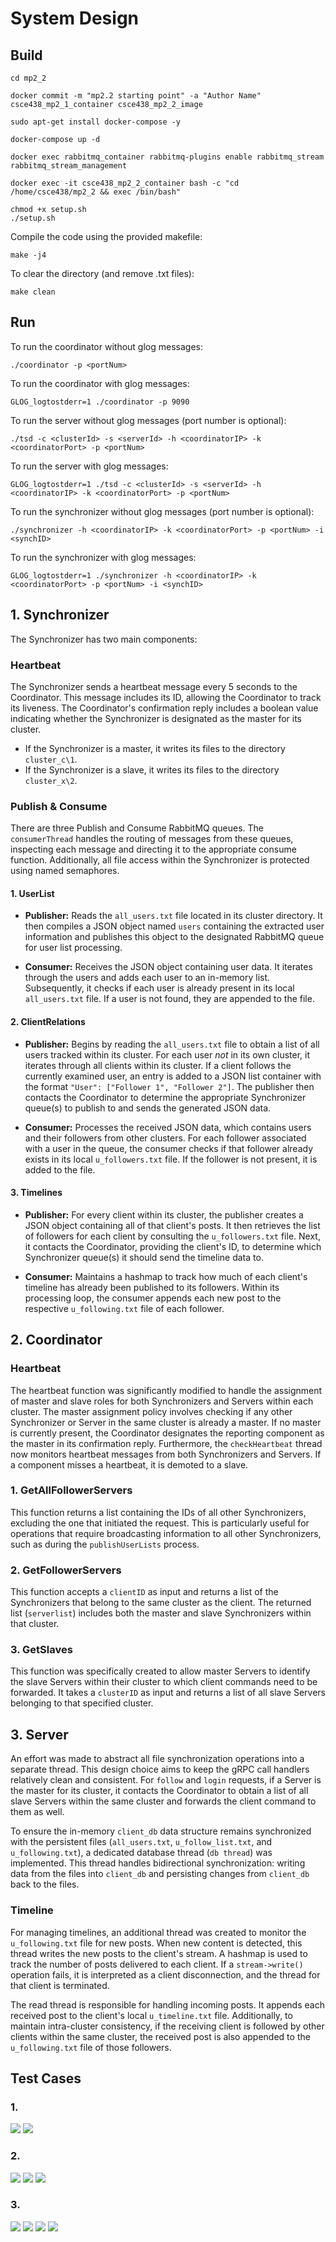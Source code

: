 # System Design

## Build

    cd mp2_2

    docker commit -m "mp2.2 starting point" -a "Author Name" csce438_mp2_1_container csce438_mp2_2_image

    sudo apt-get install docker-compose -y

    docker-compose up -d

    docker exec rabbitmq_container rabbitmq-plugins enable rabbitmq_stream rabbitmq_stream_management

    docker exec -it csce438_mp2_2_container bash -c "cd /home/csce438/mp2_2 && exec /bin/bash"

    chmod +x setup.sh
    ./setup.sh

Compile the code using the provided makefile:

    make -j4

To clear the directory (and remove .txt files):

    make clean

## Run

To run the coordinator without glog messages:

    ./coordinator -p <portNum>

To run the coordinator with glog messages:

    GLOG_logtostderr=1 ./coordinator -p 9090

To run the server without glog messages (port number is optional):

    ./tsd -c <clusterId> -s <serverId> -h <coordinatorIP> -k <coordinatorPort> -p <portNum>

To run the server with glog messages:

    GLOG_logtostderr=1 ./tsd -c <clusterId> -s <serverId> -h <coordinatorIP> -k <coordinatorPort> -p <portNum>

To run the synchronizer without glog messages (port number is optional):

    ./synchronizer -h <coordinatorIP> -k <coordinatorPort> -p <portNum> -i <synchID>

To run the synchronizer with glog messages:

    GLOG_logtostderr=1 ./synchronizer -h <coordinatorIP> -k <coordinatorPort> -p <portNum> -i <synchID>

## 1. Synchronizer

The Synchronizer has two main components:

### Heartbeat

The Synchronizer sends a heartbeat message every 5 seconds to the Coordinator. This message includes its ID, allowing the Coordinator to track its liveness. The Coordinator's confirmation reply includes a boolean value indicating whether the Synchronizer is designated as the master for its cluster.

- If the Synchronizer is a master, it writes its files to the directory `cluster_c\1`.
- If the Synchronizer is a slave, it writes its files to the directory `cluster_x\2`.

### Publish & Consume

There are three Publish and Consume RabbitMQ queues. The `consumerThread` handles the routing of messages from these queues, inspecting each message and directing it to the appropriate consume function. Additionally, all file access within the Synchronizer is protected using named semaphores.

#### 1. UserList

- **Publisher:** Reads the `all_users.txt` file located in its cluster directory. It then compiles a JSON object named `users` containing the extracted user information and publishes this object to the designated RabbitMQ queue for user list processing.

- **Consumer:** Receives the JSON object containing user data. It iterates through the users and adds each user to an in-memory list. Subsequently, it checks if each user is already present in its local `all_users.txt` file. If a user is not found, they are appended to the file.

#### 2. ClientRelations

- **Publisher:** Begins by reading the `all_users.txt` file to obtain a list of all users tracked within its cluster. For each user _not_ in its own cluster, it iterates through all clients within its cluster. If a client follows the currently examined user, an entry is added to a JSON list container with the format `"User": ["Follower 1", "Follower 2"]`. The publisher then contacts the Coordinator to determine the appropriate Synchronizer queue(s) to publish to and sends the generated JSON data.

- **Consumer:** Processes the received JSON data, which contains users and their followers from other clusters. For each follower associated with a user in the queue, the consumer checks if that follower already exists in its local `u_followers.txt` file. If the follower is not present, it is added to the file.

#### 3. Timelines

- **Publisher:** For every client within its cluster, the publisher creates a JSON object containing all of that client's posts. It then retrieves the list of followers for each client by consulting the `u_followers.txt` file. Next, it contacts the Coordinator, providing the client's ID, to determine which Synchronizer queue(s) it should send the timeline data to.

- **Consumer:** Maintains a hashmap to track how much of each client's timeline has already been published to its followers. Within its processing loop, the consumer appends each new post to the respective `u_following.txt` file of each follower.

## 2. Coordinator

### Heartbeat

The heartbeat function was significantly modified to handle the assignment of master and slave roles for both Synchronizers and Servers within each cluster. The master assignment policy involves checking if any other Synchronizer or Server in the same cluster is already a master. If no master is currently present, the Coordinator designates the reporting component as the master in its confirmation reply. Furthermore, the `checkHeartbeat` thread now monitors heartbeat messages from both Synchronizers and Servers. If a component misses a heartbeat, it is demoted to a slave.

### 1. GetAllFollowerServers

This function returns a list containing the IDs of all other Synchronizers, excluding the one that initiated the request. This is particularly useful for operations that require broadcasting information to all other Synchronizers, such as during the `publishUserLists` process.

### 2. GetFollowerServers

This function accepts a `clientID` as input and returns a list of the Synchronizers that belong to the same cluster as the client. The returned list (`serverlist`) includes both the master and slave Synchronizers within that cluster.

### 3. GetSlaves

This function was specifically created to allow master Servers to identify the slave Servers within their cluster to which client commands need to be forwarded. It takes a `clusterID` as input and returns a list of all slave Servers belonging to that specified cluster.

## 3. Server

An effort was made to abstract all file synchronization operations into a separate thread. This design choice aims to keep the gRPC call handlers relatively clean and consistent. For `follow` and `login` requests, if a Server is the master for its cluster, it contacts the Coordinator to obtain a list of all slave Servers within the same cluster and forwards the client command to them as well.

To ensure the in-memory `client_db` data structure remains synchronized with the persistent files (`all_users.txt`, `u_follow_list.txt`, and `u_following.txt`), a dedicated database thread (`db thread`) was implemented. This thread handles bidirectional synchronization: writing data from the files into `client_db` and persisting changes from `client_db` back to the files.

### Timeline

For managing timelines, an additional thread was created to monitor the `u_following.txt` file for new posts. When new content is detected, this thread writes the new posts to the client's stream. A hashmap is used to track the number of posts delivered to each client. If a `stream->write()` operation fails, it is interpreted as a client disconnection, and the thread for that client is terminated.

The read thread is responsible for handling incoming posts. It appends each received post to the client's local `u_timeline.txt` file. Additionally, to maintain intra-cluster consistency, if the receiving client is followed by other clients within the same cluster, the received post is also appended to the `u_following.txt` file of those followers.

## Test Cases

### 1.

![](images/t1u1.png)
![](images/t1u4.png)

### 2.

![](images/t2u1.png)
![](images/t2u2.png)
![](images/t2u3.png)

### 3.

![](images/t3u1.png)
![](images/t3u2.png)
![](images/t3u3.png)
![](images/t3u5.png)
